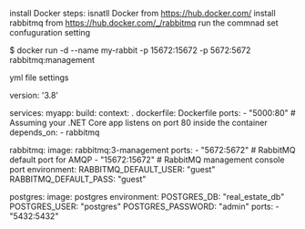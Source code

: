 install Docker steps: 
isnatll Docker from https://hub.docker.com/
install rabbitmq from https://hub.docker.com/_/rabbitmq
run the commnad set confuguration setting 

$ docker run -d  --name my-rabbit -p 15672:15672 -p 5672:5672  rabbitmq:management

yml file settings

version: '3.8'

services:
  myapp:
    build:
      context: .
      dockerfile: Dockerfile
    ports:
      - "5000:80"  # Assuming your .NET Core app listens on port 80 inside the container
    depends_on:
      - rabbitmq

  rabbitmq:
    image: rabbitmq:3-management
    ports:
      - "5672:5672"  # RabbitMQ default port for AMQP
      - "15672:15672"  # RabbitMQ management console port
    environment:
      RABBITMQ_DEFAULT_USER: "guest"
      RABBITMQ_DEFAULT_PASS: "guest"

  postgres:
    image: postgres
    environment:
      POSTGRES_DB: "real_estate_db"
      POSTGRES_USER: "postgres"
      POSTGRES_PASSWORD: "admin"
    ports:
      - "5432:5432"
